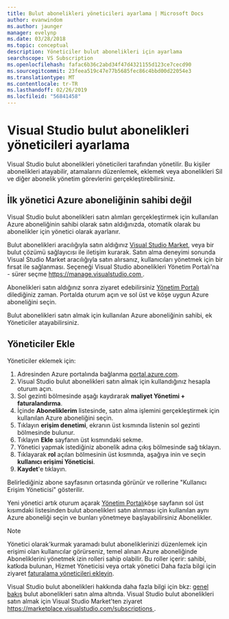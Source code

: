 ```yaml
---
title: Bulut abonelikleri yöneticileri ayarlama | Microsoft Docs
author: evanwindom
ms.author: jaunger
manager: evelynp
ms.date: 03/28/2018
ms.topic: conceptual
description: Yöneticiler bulut abonelikleri için ayarlama
searchscope: VS Subscription
ms.openlocfilehash: fafac6b36c2abd34f47d4321155d123ce7cecd90
ms.sourcegitcommit: 23feea519c47e77b5685fec86c4bbd00d22054e3
ms.translationtype: MT
ms.contentlocale: tr-TR
ms.lasthandoff: 02/26/2019
ms.locfileid: "56841458"
---
```

# <a name="set-up-administrators-for-visual-studio-cloud-subscriptions"></a>Visual Studio bulut abonelikleri yöneticileri ayarlama

Visual Studio bulut abonelikleri yöneticileri tarafından yönetilir. Bu kişiler abonelikleri atayabilir, atamalarını düzenlemek, eklemek veya abonelikleri Sil ve diğer abonelik yönetim görevlerini gerçekleştirebilirsiniz.

## <a name="the-azure-subscription-owner-is-the-first-administrator"></a>İlk yönetici Azure aboneliğinin sahibi değil

Visual Studio bulut abonelikleri satın alımları gerçekleştirmek için kullanılan Azure aboneliğinin sahibi olarak satın aldığınızda, otomatik olarak bu abonelikler için yönetici olarak ayarlanır.

Bulut abonelikleri aracılığıyla satın aldığınız [Visual Studio Market](https://marketplace.visualstudio.com/subscriptions), veya bir bulut çözümü sağlayıcısı ile iletişim kurarak. Satın alma deneyimi sonunda Visual Studio Market aracılığıyla satın alırsanız, kullanıcıları yönetmek için bir fırsat ile sağlanması. Seçeneği Visual Studio abonelikleri Yönetim Portalı'na - sürer seçme [ https://manage.visualstudio.com ](https://manage.visualstudio.com).

Abonelikleri satın aldığınız sonra ziyaret edebilirsiniz [Yönetim Portalı](https://manage.visualstudio.com) dilediğiniz zaman. Portalda oturum açın ve sol üst ve köşe uygun Azure aboneliğini seçin.

Bulut abonelikleri satın almak için kullanılan Azure aboneliğinin sahibi, ek Yöneticiler atayabilirsiniz.

## <a name="add-administrators"></a>Yöneticiler Ekle

Yöneticiler eklemek için:

1. Adresinden Azure portalında bağlanma [portal.azure.com](https://portal.azure.com).
2. Visual Studio bulut abonelikleri satın almak için kullandığınız hesapla oturum açın.
3. Sol gezinti bölmesinde aşağı kaydırarak **maliyet Yönetimi + faturalandırma**.
4. İçinde **Aboneliklerim** listesinde, satın alma işlemini gerçekleştirmek için kullanılan Azure aboneliğini seçin.
5. Tıklayın **erişim denetimi**, ekranın üst kısmında listenin sol gezinti bölmesinde bulunur.
6. Tıklayın **Ekle** sayfanın üst kısmındaki sekme.
7. Yönetici yapmak istediğiniz abonelik adına çıkış bölmesinde sağ tıklayın.
8. Tıklayarak **rol** açılan bölmesinin üst kısmında, aşağıya inin ve seçin **kullanıcı erişimi Yöneticisi**.
9. **Kaydet**'e tıklayın.

Belirlediğiniz abone sayfasının ortasında görünür ve rollerine "Kullanıcı Erişim Yöneticisi" gösterilir.

Yeni yönetici artık oturum açarak [Yönetim Portalı](https://manage.visualstudio.com)köşe sayfanın sol üst kısımdaki listesinden bulut abonelikleri satın alınması için kullanılan aynı Azure aboneliği seçin ve bunları yönetmeye başlayabilirsiniz Abonelikler.


> [!NOTE]
> Yönetici olarak'kurmak yaramadı bulut aboneliklerinizi düzenlemek için erişimi olan kullanıcılar görürseniz, temel alınan Azure aboneliğinde Aboneliklerini yönetmek izin rolleri sahip olabilir. Bu roller içerir: sahibi, katkıda bulunan, Hizmet Yöneticisi veya ortak yönetici Daha fazla bilgi için ziyaret [faturalama yöneticileri ekleyin](/azure/devops/organizations/billing/add-backup-billing-managers?view=vsts).

Visual Studio bulut abonelikleri hakkında daha fazla bilgi için bkz: [genel bakış](vscloud-overview.md) bulut abonelikleri satın alma altında. Visual Studio bulut abonelikleri satın almak için Visual Studio Market'ten ziyaret [ https://marketplace.visualstudio.com/subscriptions ](https://marketplace.visualstudio.com/subscription).